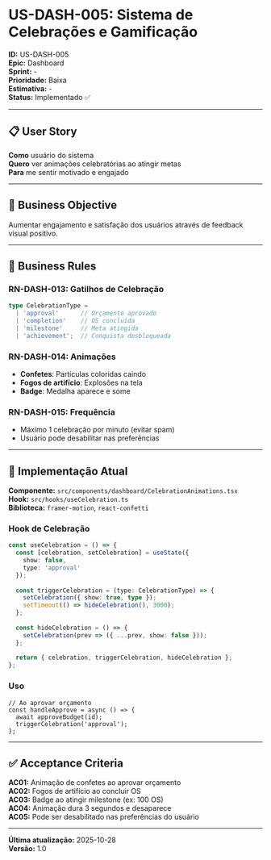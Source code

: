 # US-DASH-005: Sistema de Celebrações e Gamificação

**ID:** US-DASH-005  
**Epic:** Dashboard  
**Sprint:** -  
**Prioridade:** Baixa  
**Estimativa:** -  
**Status:** Implementado ✅

---

## 📋 User Story

**Como** usuário do sistema  
**Quero** ver animações celebratórias ao atingir metas  
**Para** me sentir motivado e engajado

---

## 🎯 Business Objective

Aumentar engajamento e satisfação dos usuários através de feedback visual positivo.

---

## 📐 Business Rules

### RN-DASH-013: Gatilhos de Celebração
```typescript
type CelebrationType =
  | 'approval'      // Orçamento aprovado
  | 'completion'    // OS concluída
  | 'milestone'     // Meta atingida
  | 'achievement';  // Conquista desbloqueada
```

### RN-DASH-014: Animações
- **Confetes**: Partículas coloridas caindo
- **Fogos de artifício**: Explosões na tela
- **Badge**: Medalha aparece e some

### RN-DASH-015: Frequência
- Máximo 1 celebração por minuto (evitar spam)
- Usuário pode desabilitar nas preferências

---

## 🧪 Implementação Atual

**Componente:** `src/components/dashboard/CelebrationAnimations.tsx`  
**Hook:** `src/hooks/useCelebration.ts`  
**Biblioteca:** `framer-motion`, `react-confetti`

### Hook de Celebração
```typescript
const useCelebration = () => {
  const [celebration, setCelebration] = useState({
    show: false,
    type: 'approval'
  });
  
  const triggerCelebration = (type: CelebrationType) => {
    setCelebration({ show: true, type });
    setTimeout(() => hideCelebration(), 3000);
  };
  
  const hideCelebration = () => {
    setCelebration(prev => ({ ...prev, show: false }));
  };
  
  return { celebration, triggerCelebration, hideCelebration };
};
```

### Uso
```tsx
// Ao aprovar orçamento
const handleApprove = async () => {
  await approveBudget(id);
  triggerCelebration('approval');
};
```

---

## ✅ Acceptance Criteria

**AC01:** Animação de confetes ao aprovar orçamento  
**AC02:** Fogos de artifício ao concluir OS  
**AC03:** Badge ao atingir milestone (ex: 100 OS)  
**AC04:** Animação dura 3 segundos e desaparece  
**AC05:** Pode ser desabilitado nas preferências do usuário

---

**Última atualização:** 2025-10-28  
**Versão:** 1.0
